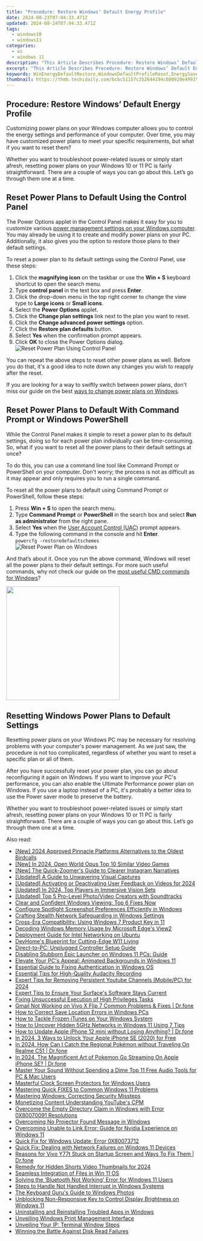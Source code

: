 ```yaml
---
title: "Procedure: Restore Windows’ Default Energy Profile"
date: 2024-08-23T07:04:33.471Z
updated: 2024-08-24T07:04:33.471Z
tags:
  - windows10
  - windows11
categories:
  - os
  - windows 11
description: "This Article Describes Procedure: Restore Windows’ Default Energy Profile"
excerpt: "This Article Describes Procedure: Restore Windows’ Default Energy Profile"
keywords: WinEnergyDefaultRestore,WindowsDefaultProfileReset,EnergySaveWinConfig,DefaultWinEnergySetup,RenewWindowsEnergyPlan,ReviveWinEnergyDefaults,WinEnergyProfileRestoration
thumbnail: https://thmb.techidaily.com/bcbc51157c352644194c600920e499191baf99c44df36ba0afe44f838e8a5666.jpg
---
```


## Procedure: Restore Windows’ Default Energy Profile

 Customizing power plans on your Windows computer allows you to control the energy settings and performance of your computer. Over time, you may have customized power plans to meet your specific requirements, but what if you want to reset them?

 Whether you want to troubleshoot power-related issues or simply start afresh, resetting power plans on your Windows 10 or 11 PC is fairly straightforward. There are a couple of ways you can go about this. Let’s go through them one at a time.

## Reset Power Plans to Default Using the Control Panel

 The Power Options applet in the Control Panel makes it easy for you to customize various [power management settings on your Windows computer](https://www.makeuseof.com/guide-to-power-options-windows-10/). You may already be using it to create and modify power plans on your PC. Additionally, it also gives you the option to restore those plans to their default settings.

 To reset a power plan to its default settings using the Control Panel, use these steps:

1. Click the **magnifying icon** on the taskbar or use the **Win + S** keyboard shortcut to open the search menu.
2. Type **control panel** in the text box and press **Enter**.
3. Click the drop-down menu in the top right corner to change the view type to **Large icons** or **Small icons**.
4. Select the **Power Options** applet.
5. Click the **Change plan settings** link next to the plan you want to reset.
6. Click the **Change advanced power settings** option.
7. Click the **Restore plan defaults** button.
8. Select **Yes** when the confirmation prompt appears.
9. Click **OK** to close the Power Options dialog.  
![Reset Power Plan Using Control Panel](https://static1.makeuseofimages.com/wordpress/wp-content/uploads/2023/07/reset-power-plan-using-control-panel.jpg)

 You can repeat the above steps to reset other power plans as well. Before you do that, it's a good idea to note down any changes you wish to reapply after the reset.

 If you are looking for a way to swiftly switch between power plans, don't miss our guide on the best [ways to change power plans on Windows](https://www.makeuseof.com/windows-11-change-power-plan/).

## Reset Power Plans to Default With Command Prompt or Windows PowerShell

 While the Control Panel makes it simple to reset a power plan to its default settings, doing so for each power plan individually can be time-consuming. So, what if you want to reset all the power plans to their default settings at once?

 To do this, you can use a command line tool like Command Prompt or PowerShell on your computer. Don't worry; the process is not as difficult as it may appear and only requires you to run a single command.

 To reset all the power plans to default using Command Prompt or PowerShell, follow these steps:

1. Press **Win + S** to open the search menu.
2. Type **Command Prompt** or **PowerShell** in the search box and select **Run as administrator** from the right pane.
3. Select **Yes** when the [User Account Control (UAC)](https://www.makeuseof.com/tag/user-account-control-windows-10/) prompt appears.
4. Type the following command in the console and hit **Enter**.  
`powercfg -restoredefaultschemes`  
![Reset Power Plan on Windows](https://static1.makeuseofimages.com/wordpress/wp-content/uploads/2023/06/reset-power-plan-on-windows.jpg)

 And that’s about it. Once you run the above command, Windows will reset all the power plans to their default settings. For more such useful commands, why not check our guide on the [most useful CMD commands for Windows](https://www.makeuseof.com/tag/15-cmd-commands-every-windows-user-know/)?

<!-- affiliate ads begin -->
<a href="https://natural-cycles.sjv.io/c/5597632/2072199/17885" target="_top" id="2072199"><img src="//a.impactradius-go.com/display-ad/17885-2072199" border="0" alt="" width="300" height="300"/></a><img height="0" width="0" src="https://imp.pxf.io/i/5597632/2072199/17885" style="position:absolute;visibility:hidden;" border="0" />
<!-- affiliate ads end -->
## Resetting Windows Power Plans to Default Settings

 Resetting power plans on your Windows PC may be necessary for resolving problems with your computer's power management. As we just saw, the procedure is not too complicated, regardless of whether you want to reset a specific plan or all of them.

 After you have successfully reset your power plan, you can go about reconfiguring it again on Windows. If you want to improve your PC's performance, you can also enable the Ultimate Performance power plan on Windows. If you use a laptop instead of a PC, it's probably a better idea to use the Power saver mode to preserve the battery.

 Whether you want to troubleshoot power-related issues or simply start afresh, resetting power plans on your Windows 10 or 11 PC is fairly straightforward. There are a couple of ways you can go about this. Let’s go through them one at a time.

<span class="atpl-alsoreadstyle">Also read:</span>
<div><ul>
<li><a href="https://twitter-videos.techidaily.com/new-2024-approved-pinnacle-platforms-alternatives-to-the-oldest-birdcalls/"><u>[New] 2024 Approved  Pinnacle Platforms  Alternatives to the Oldest Birdcalls</u></a></li>
<li><a href="https://screen-activity-recording.techidaily.com/new-in-2024-open-world-opus-top-10-similar-video-games/"><u>[New] In 2024, Open World Opus  Top 10 Similar Video Games</u></a></li>
<li><a href="https://instagram-videos.techidaily.com/new-the-quick-zoomers-guide-to-clearer-instagram-narratives/"><u>[New] The Quick-Zoomer's Guide to Clearer Instagram Narratives</u></a></li>
<li><a href="https://article-helps.techidaily.com/updated-a-guide-to-unwavering-visual-captures/"><u>[Updated] A Guide to Unwavering Visual Captures</u></a></li>
<li><a href="https://facebook-record-videos.techidaily.com/updated-activating-or-deactivating-user-feedback-on-videos-for-2024/"><u>[Updated] Activating or Deactivating User Feedback on Videos for 2024</u></a></li>
<li><a href="https://fox-hovers.techidaily.com/updated-in-2024-top-players-in-immersive-vision-sets/"><u>[Updated] In 2024, Top Players in Immersive Vision Sets</u></a></li>
<li><a href="https://fox-cloud.techidaily.com/updated-top-5-pro-level-photovideo-creators-with-soundtracks/"><u>[Updated] Top 5 Pro-Level Photo/Video Creators with Soundtracks</u></a></li>
<li><a href="https://win11-tips.techidaily.com/clear-and-confident-windows-viewing-top-6-fixes-now/"><u>Clear and Confident Windows Viewing: Top 6 Fixes Now</u></a></li>
<li><a href="https://win11-tips.techidaily.com/configure-spotlight-screenshot-preferences-efficiently-in-windows/"><u>Configure Spotlight Screenshot Preferences Efficiently in Windows</u></a></li>
<li><a href="https://win11-tips.techidaily.com/crafting-stealth-network-safeguarding-in-windows-settings/"><u>Crafting Stealth Network Safeguarding in Windows Settings</u></a></li>
<li><a href="https://win11-tips.techidaily.com/cross-era-compatibility-using-windows-7-product-key-in-11/"><u>Cross-Era Compatibility: Using Windows 7 Product Key in 11</u></a></li>
<li><a href="https://win11-tips.techidaily.com/decoding-windows-memory-usage-by-microsoft-edges-view2/"><u>Decoding Windows Memory Usage by Microsoft Edge's View2</u></a></li>
<li><a href="https://win11-tips.techidaily.com/deployment-guide-for-intel-networking-on-ubuntu/"><u>Deployment Guide for Intel Networking on Ubuntu</u></a></li>
<li><a href="https://win11-tips.techidaily.com/devhomes-blueprint-for-cutting-edge-w11-living/"><u>DevHome's Blueprint for Cutting-Edge W11 Living</u></a></li>
<li><a href="https://win11-tips.techidaily.com/direct-to-pc-unplugged-controller-setup-guide/"><u>Direct-to-PC: Unplugged Controller Setup Guide</u></a></li>
<li><a href="https://win11-tips.techidaily.com/disabling-stubborn-epic-launcher-on-windows-11-pcs-guide/"><u>Disabling Stubborn Epic Launcher on Windows 11 PCs: Guide</u></a></li>
<li><a href="https://win11-tips.techidaily.com/elevate-your-pcs-appeal-animated-backgrounds-in-windows-11/"><u>Elevate Your PC's Appeal: Animated Backgrounds in Windows 11</u></a></li>
<li><a href="https://win11-tips.techidaily.com/essential-guide-to-fixing-authentication-in-windows-os/"><u>Essential Guide to Fixing Authentication in Windows OS</u></a></li>
<li><a href="https://extra-information.techidaily.com/essential-tips-for-high-quality-audacity-recording/"><u>Essential Tips for High-Quality Audacity Recording</u></a></li>
<li><a href="https://youtube-stream.techidaily.com/expert-tips-for-removing-persistent-youtube-channels-mobilepc-for-2024/"><u>Expert Tips for Removing Persistent Youtube Channels (Mobile/PC) for 2024</u></a></li>
<li><a href="https://win11-tips.techidaily.com/expert-tips-to-ensure-your-surfaces-software-stays-current/"><u>Expert Tips to Ensure Your Surface's Software Stays Current</u></a></li>
<li><a href="https://win11-tips.techidaily.com/fixing-unsuccessful-execution-of-high-privileges-tasks/"><u>Fixing Unsuccessful Execution of High Privileges Tasks</u></a></li>
<li><a href="https://howto.techidaily.com/gmail-not-working-on-vivo-x-flip-7-common-problems-and-fixes-drfone-by-drfone-fix-android-problems-fix-android-problems/"><u>Gmail Not Working on Vivo X Flip 7 Common Problems & Fixes | Dr.fone</u></a></li>
<li><a href="https://win11-tips.techidaily.com/how-to-correct-save-location-errors-in-windows-pcs/"><u>How to Correct Save Location Errors in Windows PCs</u></a></li>
<li><a href="https://win11-tips.techidaily.com/how-to-tackle-frozen-itunes-on-your-windows-system/"><u>How to Tackle Frozen iTunes on Your Windows System</u></a></li>
<li><a href="https://win11-tips.techidaily.com/how-to-uncover-hidden-5ghz-networks-in-windows-11-using-7-tips/"><u>How to Uncover Hidden 5GHz Networks in Windows 11 Using 7 Tips</u></a></li>
<li><a href="https://techidaily.com/how-to-update-apple-iphone-12-mini-without-losing-anything-drfone-by-drfone-ios-system-repair-ios-system-repair/"><u>How to Update Apple iPhone 12 mini without Losing Anything? | Dr.fone</u></a></li>
<li><a href="https://sim-unlock.techidaily.com/in-2024-3-ways-to-unlock-your-apple-iphone-se-2020-for-free-by-drfone-ios/"><u>In 2024, 3 Ways to Unlock Your Apple iPhone SE (2020) for Free</u></a></li>
<li><a href="https://pokemon-go-android.techidaily.com/in-2024-how-can-i-catch-the-regional-pokemon-without-traveling-on-realme-c51-drfone-by-drfone-virtual-android/"><u>In 2024, How Can I Catch the Regional Pokémon without Traveling On Realme C51 | Dr.fone</u></a></li>
<li><a href="https://ios-pokemon-go.techidaily.com/in-2024-the-magnificent-art-of-pokemon-go-streaming-on-apple-iphone-se-drfone-by-drfone-virtual-ios/"><u>In 2024, The Magnificent Art of Pokemon Go Streaming On Apple iPhone SE? | Dr.fone</u></a></li>
<li><a href="https://audio-editing.techidaily.com/master-your-sound-without-spending-a-dime-top-11-free-audio-tools-for-pc-and-mac-users/"><u>Master Your Sound Without Spending a Dime Top 11 Free Audio Tools for PC & Mac Users</u></a></li>
<li><a href="https://win11-tips.techidaily.com/masterful-clock-screen-protectors-for-windows-users/"><u>Masterful Clock Screen Protectors for Windows Users</u></a></li>
<li><a href="https://win11-tips.techidaily.com/mastering-quick-fixes-to-common-windows-11-problems/"><u>Mastering Quick FIXES to Common Windows 11 Problems</u></a></li>
<li><a href="https://win11-tips.techidaily.com/mastering-windows-correcting-security-missteps/"><u>Mastering Windows: Correcting Security Missteps</u></a></li>
<li><a href="https://youtube-clips.techidaily.com/monetizing-content-understanding-youtubes-cpm/"><u>Monetizing Content  Understanding YouTube's CPM</u></a></li>
<li><a href="https://win11-tips.techidaily.com/overcome-the-empty-directory-claim-in-windows-with-error-0x80070091-resolutions/"><u>Overcome the Empty Directory Claim in Windows with Error 0X80070091 Resolutions</u></a></li>
<li><a href="https://win11-tips.techidaily.com/overcoming-no-projector-found-message-in-windows/"><u>Overcoming No Projector Found Message in Windows</u></a></li>
<li><a href="https://win11-tips.techidaily.com/overcoming-unable-to-link-error-guide-for-nvidia-experience-on-windows-11/"><u>Overcoming Unable to Link Error: Guide for Nvidia Experience on Windows 11</u></a></li>
<li><a href="https://win11-tips.techidaily.com/quick-fix-for-windows-update-error-0x80073712/"><u>Quick Fix for Windows Update: Error 0X80073712</u></a></li>
<li><a href="https://win11-tips.techidaily.com/quick-fix-dealing-with-network-failures-on-windows-11-devices/"><u>Quick Fix: Dealing with Network Failures on Windows 11 Devices</u></a></li>
<li><a href="https://howto.techidaily.com/reasons-for-vivo-y77t-stuck-on-startup-screen-and-ways-to-fix-them-drfone-by-drfone-fix-android-problems-fix-android-problems/"><u>Reasons for Vivo Y77t Stuck on Startup Screen and Ways To Fix Them | Dr.fone</u></a></li>
<li><a href="https://facebook-video-share.techidaily.com/remedy-for-hidden-shorts-video-thumbnails-for-2024/"><u>Remedy for Hidden Shorts Video Thumbnails for 2024</u></a></li>
<li><a href="https://win11-tips.techidaily.com/seamless-integration-of-files-in-win-11-os/"><u>Seamless Integration of Files in Win 11 OS</u></a></li>
<li><a href="https://sound-issues.techidaily.com/solving-the-bluetooth-not-working-error-for-windows-11-users/"><u>Solving the 'Bluetooth Not Working' Error for Windows 11 Users</u></a></li>
<li><a href="https://win11-tips.techidaily.com/steps-to-handle-not-handled-interrupt-in-windows-systems/"><u>Steps to Handle Not Handled Interrupt in Windows Systems</u></a></li>
<li><a href="https://win11-tips.techidaily.com/the-keyboard-gurus-guide-to-windows-photos/"><u>The Keyboard Guru's Guide to Windows Photos</u></a></li>
<li><a href="https://win11-tips.techidaily.com/unblocking-non-responsive-key-to-control-display-brightness-on-windows-11/"><u>Unblocking Non-Responsive Key to Control Display Brightness on Windows 11</u></a></li>
<li><a href="https://win11-tips.techidaily.com/uninstalling-and-reinstalling-troubled-apps-in-windows/"><u>Uninstalling and Reinstalling Troubled Apps in Windows</u></a></li>
<li><a href="https://win11-tips.techidaily.com/unveiling-windows-print-management-interface/"><u>Unveiling Windows Print Management Interface</u></a></li>
<li><a href="https://win11-tips.techidaily.com/unveiling-your-ip-terminal-window-steps/"><u>Unveiling Your IP: Terminal Window Steps</u></a></li>
<li><a href="https://win11-tips.techidaily.com/winning-the-battle-against-disk-read-failures/"><u>Winning the Battle Against Disk Read Failures</u></a></li>
</ul></div>

<ins class="adsbygoogle"
      style="display:block"
      data-ad-client="ca-pub-7571918770474297"
      data-ad-slot="8358498916"
      data-ad-format="auto"
      data-full-width-responsive="true"></ins>
